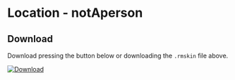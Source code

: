 # Location - notAperson

## Download
Download pressing the button below or downloading the `.rmskin` file above.

[![Download](https://img.shields.io/static/v1?label=Download&message=Community+App&color=50AE5C&style=for-the-badge)](https://github.com/Droptop-Four/Droptop-Community-Apps/raw/main/Apps/Location-notAperson/Location.rmskin)

